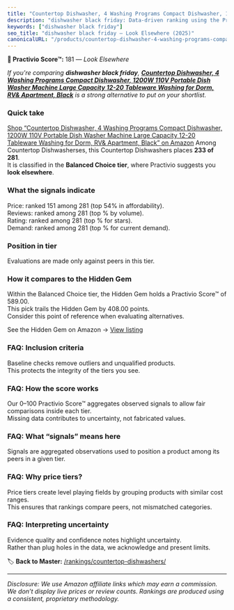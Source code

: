 ```yaml
---
title: "Countertop Dishwasher, 4 Washing Programs Compact Dishwasher, 1200W 110V Portable Dish Washer Machine Large Capacity 12-20 Tableware Washing for Dorm, RV& Apartment, Black"
description: "dishwasher black friday: Data-driven ranking using the Practivio Score™. Positioned by quality, value, demand, findability, momentum."
keywords: ["dishwasher black friday"]
seo_title: "dishwasher black friday — Look Elsewhere (2025)"
canonicalURL: "/products/countertop-dishwasher-4-washing-programs-compact-dishwasher-1200w-110v-portable-dish-washer-machine-large-capacity-12-20-tableware-washing-for-dorm-rv-apartment-black-B0DNDT4B3M/"
---
```


**🚫 Practivio Score™:** 181 — _Look Elsewhere_


*If you're comparing **dishwasher black friday**, **[Countertop Dishwasher, 4 Washing Programs Compact Dishwasher, 1200W 110V Portable Dish Washer Machine Large Capacity 12-20 Tableware Washing for Dorm, RV& Apartment, Black](https://www.amazon.com/dp/B0DNDT4B3M?tag=practivio-20)** is a strong alternative to put on your shortlist.*
### Quick take
[Shop “Countertop Dishwasher, 4 Washing Programs Compact Dishwasher, 1200W 110V Portable Dish Washer Machine Large Capacity 12-20 Tableware Washing for Dorm, RV& Apartment, Black” on Amazon](https://www.amazon.com/dp/B0DNDT4B3M?tag=practivio-20)
Among Countertop Dishwasherses, this Countertop Dishwashers places **233 of 281**.  
It is classified in the **Balanced Choice tier**, where Practivio suggests you **look elsewhere**.

### What the signals indicate
Price: ranked 151 among 281 (top 54% in affordability).  
Reviews: ranked  among 281 (top % by volume).  
Rating: ranked  among 281 (top % for stars).  
Demand: ranked  among 281 (top % for current demand).

### Position in tier
Evaluations are made only against peers in this tier.

### How it compares to the Hidden Gem
Within the Balanced Choice tier, the Hidden Gem holds a Practivio Score™ of 589.00.  
This pick trails the Hidden Gem by 408.00 points.  
Consider this point of reference when evaluating alternatives.  

See the Hidden Gem on Amazon → [View listing](https://www.amazon.com/dp/B0CSFQ4WRP?tag=practivio-20)

### FAQ: Inclusion criteria
Baseline checks remove outliers and unqualified products.  
This protects the integrity of the tiers you see.

### FAQ: How the score works
Our 0–100 Practivio Score™ aggregates observed signals to allow fair comparisons inside each tier.  
Missing data contributes to uncertainty, not fabricated values.

### FAQ: What “signals” means here
Signals are aggregated observations used to position a product among its peers in a given tier.

### FAQ: Why price tiers?
Price tiers create level playing fields by grouping products with similar cost ranges.  
This ensures that rankings compare peers, not mismatched categories.

### FAQ: Interpreting uncertainty
Evidence quality and confidence notes highlight uncertainty.  
Rather than plug holes in the data, we acknowledge and present limits.


🏷️ **Back to Master:** [/rankings/countertop-dishwashers/](/rankings/countertop-dishwashers/)

---
_Disclosure: We use Amazon affiliate links which may earn a commission. We don’t display live prices or review counts. Rankings are produced using a consistent, proprietary methodology._
